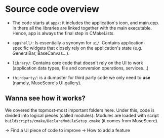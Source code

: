 # Source code overview

- The code starts at `app/`: it includes the application's icon, and main.cpp. In there all the libraries are linked together with the main executable. Hence, app is always the final step in CMakeLists.

- `appshell/`: Is essentially a synonym for `ui/`. Contains application-specific widgets that closely rely on the application's state (e.g. GeneralBar, BaseCanvas...).

- `library/`: Contains core code that doesn't rely on the UI to work (application data types, file and conversion operations, services...)

- `thirdparty/`: is a dumpster for third party code we only need to **use** (namely, MuseScore's UI gallery).

## Wanna see how it works?

We covered the topmost-most important folders here. Under this, code is divided into logical pieces (called modules). Modules are loaded with script `buildscripts/cmake/DeclareModuleSetup.cmake` (it comes from MuseScore).

-> Find a UI piece of code to improve
-> How to add a feature